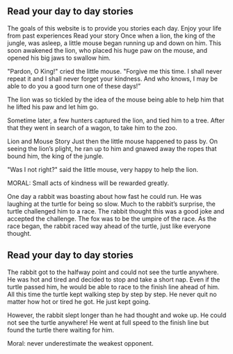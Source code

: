 ## Read your day to day stories
The goals of this website is to provide you stories each day. Enjoy your life from past experiences
 Read your story
Once when a lion, the king of the jungle, was asleep, a little mouse began running up and down on him. This soon awakened the lion, who placed his huge paw on the mouse, and opened his big jaws to swallow him.

"Pardon, O King!" cried the little mouse. "Forgive me this time. I shall never repeat it and I shall never forget your kindness. And who knows, I may be able to do you a good turn one of these days!”

The lion was so tickled by the idea of the mouse being able to help him that he lifted his paw and let him go.

Sometime later, a few hunters captured the lion, and tied him to a tree. After that they went in search of a wagon, to take him to the zoo.

Lion and Mouse Story
Just then the little mouse happened to pass by. On seeing the lion’s plight, he ran up to him and gnawed away the ropes that bound him, the king of the jungle.

"Was I not right?" said the little mouse, very happy to help the lion.

MORAL: Small acts of kindness will be rewarded greatly.

One day a rabbit was boasting about how fast he could run. He was laughing at the turtle for being so slow. Much to the rabbit’s surprise, the turtle challenged him to a race. The rabbit thought this was a good joke and accepted the challenge. The fox was to be the umpire of the race. As the race began, the rabbit raced way ahead of the turtle, just like everyone thought.
## Read your day to day stories
The rabbit got to the halfway point and could not see the turtle anywhere. He was hot and tired and decided to stop and take a short nap. Even if the turtle passed him, he would be able to race to the finish line ahead of him. All this time the turtle kept walking step by step by step. He never quit no matter how hot or tired he got. He just kept going.

However, the rabbit slept longer than he had thought and woke up. He could not see the turtle anywhere! He went at full speed to the finish line but found the turtle there waiting for him.

Moral: never underestimate the weakest opponent.

